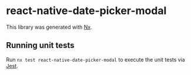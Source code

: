 # react-native-date-picker-modal

This library was generated with [Nx](https://nx.dev).

## Running unit tests

Run `nx test react-native-date-picker-modal` to execute the unit tests via [Jest](https://jestjs.io).
